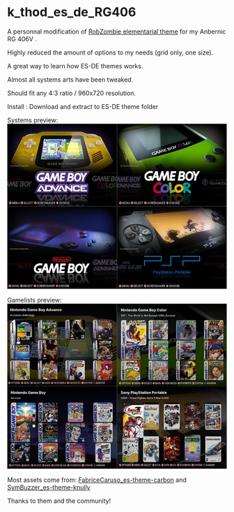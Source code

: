 # k_thod_es_de_RG406
A personnal modification of [RobZombie elementarial theme](https://github.com/RobZombie9043/elementerial-es-de) for my Anbernic RG 406V .

Highly reduced the amount of options to my needs (grid only, one size).

A great way to learn how ES-DE themes works.

Almost all systems arts have been tweaked.

Should fit any 4:3 ratio / 960x720 resolution.

Install :
Download and extract to ES-DE theme folder

Systems preview:
![sample1](https://github.com/kthod861/Elementerial_Mod_RG406/blob/main/_inc/Systems_screen.jpg)

Gamelists preview:
![sample1](https://github.com/kthod861/Elementerial_Mod_RG406/blob/main/_inc/Gamelists_screen.jpg)


Most assets come from:
[FabriceCaruso_es-theme-carbon](https://github.com/fabricecaruso/es-theme-carbon)
and
[SymBuzzer_es-theme-knully](https://github.com/symbuzzer/es-theme-knulli)

Thanks to them and the community!
